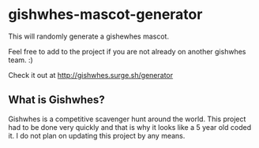 # gishwhes-mascot-generator
This will randomly generate a gishewhes mascot.

Feel free to add to the project if you are not already on another gishwhes team. :)

Check it out at http://gishwhes.surge.sh/generator

## What is Gishwhes?
Gishwhes is a competitive scavenger hunt around the world. This project had to be done very quickly and that is why it looks like a 5 year old coded it. I do not plan on updating this project by any means.
